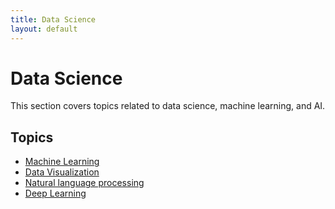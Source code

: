 ```yaml
---
title: Data Science
layout: default
---
```


# Data Science

This section covers topics related to data science, machine learning, and AI.

## Topics
- [Machine Learning](machine-learning.md)
- [Data Visualization](data-visualization.md)
- [Natural language processing](nlp.md)
- [Deep Learning](deep-learning.md)
